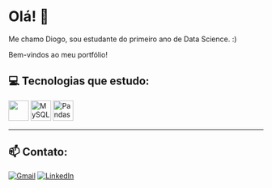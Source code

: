 # Olá! 👋
Me chamo Diogo, sou estudante do primeiro ano de Data Science. :)

Bem-vindos ao meu portfólio!

## 💻 Tecnologias que estudo:
<p>
  <img src="https://cdn.jsdelivr.net/gh/devicons/devicon/icons/python/python-original.svg" width="40" />
  <img src="https://cdn.jsdelivr.net/gh/devicons/devicon/icons/mysql/mysql-original.svg" width="40" title="MySQL" />
  <img src="https://cdn.jsdelivr.net/gh/devicons/devicon/icons/pandas/pandas-original.svg" width="40" title="Pandas" />
</p>

---

## 📫 Contato:

[![Gmail](https://img.shields.io/badge/Gmail-D14836?style=for-the-badge&logo=gmail&logoColor=white)](mailto:diogosantana639@gmail.com)
[![LinkedIn](https://img.shields.io/badge/LinkedIn-0A66C2?style=for-the-badge&logo=linkedin&logoColor=white)](www.linkedin.com/in/diogo-nascimento-627b28223)
